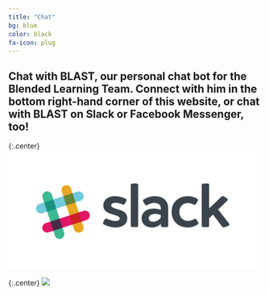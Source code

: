 ```yaml
---
title: "Chat"
bg: blue
color: black
fa-icon: plug
---
```


## Chat with BLAST, our personal chat bot for the Blended Learning Team. Connect with him in the bottom right-hand corner of this website, or chat with BLAST on Slack or Facebook Messenger, too!

{:.center}
<a href="https://rfitzpatrick.typeform.com/to/UAZuA6">
   <img src="https://raw.githubusercontent.com/rfitz9/gafecon/gh-pages/img/slack_rgb.png">
</a>

{:.center}
<a href="https://m.me/helloblastbot">
   <img src="https://lh6.googleusercontent.com/proxy/8vYhS_3I5Sj0aD9lmH2dLYhI2G84U9AINItNetcQg1lZ5wkZdhKwllYWmELCbC10pOQ7uTOw2_da2avKqJKFQtPtIHZRBgak-TMmMl6Z6axcbn4oKgcoZrWztJlCfJo93-4=s0-d">
</a>
